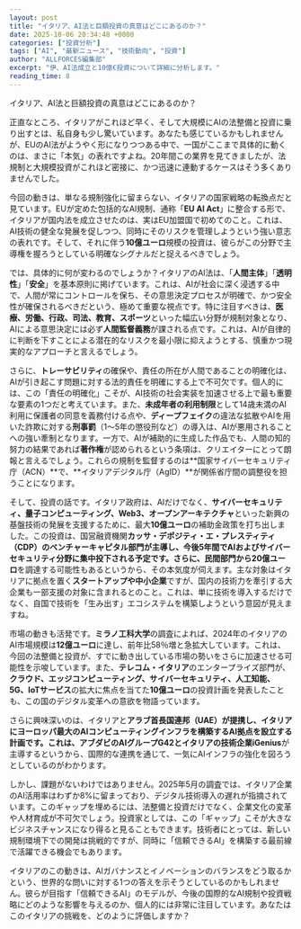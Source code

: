 ```yaml
---
layout: post
title: "イタリア、AI法と巨額投資の真意はどこにあるのか？"
date: 2025-10-06 20:34:48 +0000
categories: ["投資分析"]
tags: ["AI", "最新ニュース", "技術動向", "投資"]
author: "ALLFORCES編集部"
excerpt: "伊、AI法成立と10億€投資について詳細に分析します。"
reading_time: 8
---
```


イタリア、AI法と巨額投資の真意はどこにあるのか？

正直なところ、イタリアがこれほど早く、そして大規模にAIの法整備と投資に乗り出すとは、私自身も少し驚いています。あなたも感じているかもしれませんが、EUのAI法がようやく形になりつつある中で、一国がここまで具体的に動くのは、まさに「本気」の表れですよね。20年間この業界を見てきましたが、法規制と大規模投資がこれほど密接に、かつ迅速に連動するケースはそう多くありませんでした。

今回の動きは、単なる規制強化に留まらない、イタリアの国家戦略の転換点だと見ています。EUが定めた包括的なAI規制、通称「**EU AI Act**」に整合する形で、イタリアが国内法を成立させたのは、実はEU加盟国で初めてのこと。これは、AI技術の健全な発展を促しつつ、同時にそのリスクを管理しようという強い意志の表れです。そして、それに伴う**10億ユーロ**規模の投資は、彼らがこの分野で主導権を握ろうとしている明確なシグナルだと捉えるべきでしょう。

では、具体的に何が変わるのでしょうか？イタリアのAI法は、「**人間主体**」「**透明性**」「**安全**」を基本原則に掲げています。これは、AIが社会に深く浸透する中で、人間が常にコントロールを保ち、その意思決定プロセスが明確で、かつ安全性が確保されるべきだという、極めて重要な視点です。特に注目すべきは、**医療、労働、行政、司法、教育、スポーツ**といった幅広い分野が規制対象となり、AIによる意思決定には必ず**人間監督義務**が課される点です。これは、AIが自律的に判断を下すことによる潜在的なリスクを最小限に抑えようとする、慎重かつ現実的なアプローチと言えるでしょう。

さらに、**トレーサビリティ**の確保や、責任の所在が人間であることの明確化は、AIが引き起こす問題に対する法的責任を明確にする上で不可欠です。個人的には、この「責任の明確化」こそが、AI技術の社会実装を加速させる上で最も重要な要素の1つだと考えています。また、**未成年者の利用制限**として14歳未満のAI利用に保護者の同意を義務付ける点や、**ディープフェイク**の違法な拡散やAIを用いた詐欺に対する**刑事罰**（1～5年の懲役刑など）の導入は、AIが悪用されることへの強い牽制となります。一方で、AIが補助的に生成した作品でも、人間の知的努力の結果であれば**著作権**が認められるという条項は、クリエイターにとって朗報と言えるでしょう。これらの規制を監督するのは**国家サイバーセキュリティ庁（ACN）**で、**イタリアデジタル庁（AgID）**が関係省庁間の調整役を担うことになります。

そして、投資の話です。イタリア政府は、AIだけでなく、**サイバーセキュリティ、量子コンピューティング、Web3、オープンアーキテクチャ**といった新興の基盤技術の発展を支援するために、最大**10億ユーロ**の補助金政策を打ち出しました。この投資は、国営融資機関**カッサ・デポジティ・エ・プレスティティ（CDP）**のベンチャーキャピタル部門が主導し、今後5年間でAIおよびサイバーセキュリティ分野に集中投下される予定です。さらに、民間部門から**20億ユーロ**を調達する可能性もあるというから、その本気度が伺えます。主な対象はイタリアに拠点を置く**スタートアップや中小企業**ですが、国内の技術力を牽引する大企業も一部支援の対象に含まれるとのこと。これは、単に技術を導入するだけでなく、自国で技術を「生み出す」エコシステムを構築しようという意図が見えますね。

市場の動きも活発です。**ミラノ工科大学**の調査によれば、2024年のイタリアのAI市場規模は**12億ユーロ**に達し、前年比58％増と急拡大しています。これは、今回の法整備と投資が、すでに動き出している市場の勢いをさらに加速させる可能性を示唆しています。また、**テレコム・イタリア**のエンタープライズ部門が、**クラウド、エッジコンピューティング、サイバーセキュリティ、人工知能、5G、IoTサービス**の拡大に焦点を当てた**10億ユーロ**の投資計画を発表したことも、この国のデジタル変革への意欲を物語っています。

さらに興味深いのは、イタリアと**アラブ首長国連邦（UAE）**が提携し、イタリアにヨーロッパ最大のAIコンピューティングインフラを構築するAI拠点を設立する計画です。これは、**アブダビのAIグループG42**とイタリアの技術企業**iGenius**が主導するというから、国際的な連携を通じて、一気にAIインフラの強化を図ろうとしているのがわかります。

しかし、課題がないわけではありません。2025年5月の調査では、イタリア企業のAI活用率はわずか8%に留まっており、デジタル技術導入の遅れが指摘されています。このギャップを埋めるには、法整備と投資だけでなく、企業文化の変革や人材育成が不可欠でしょう。投資家としては、この「ギャップ」こそが大きなビジネスチャンスになり得ると見ることもできます。技術者にとっては、新しい規制環境下での開発は挑戦的ですが、同時に「信頼できるAI」を構築する最前線で活躍できる機会でもあります。

イタリアのこの動きは、AIガバナンスとイノベーションのバランスをどう取るかという、世界的な問いに対する1つの答えを示そうとしているのかもしれません。彼らが目指す「信頼できるAI」のモデルが、今後の国際的なAI規制や投資戦略にどのような影響を与えるのか、個人的には非常に注目しています。あなたはこのイタリアの挑戦を、どのように評価しますか？

